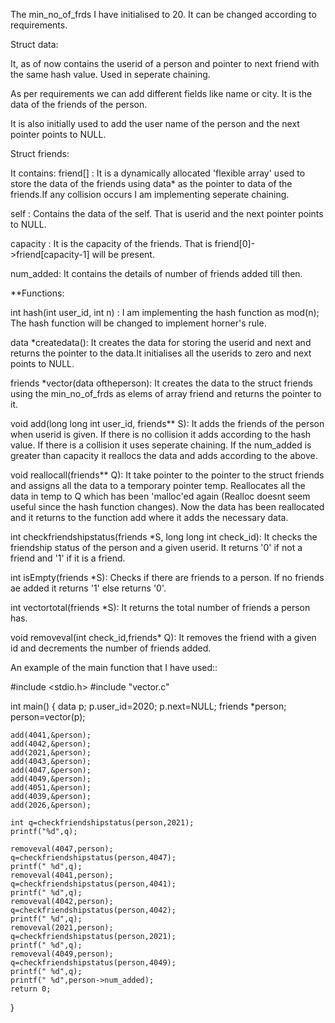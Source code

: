 The min_no_of_frds I have initialised to 20. It can be changed according to requirements. 



Struct data:

It, as of now contains the userid of a person and pointer to next friend with the same hash value. Used in seperate chaining.

As per requirements we can add different fields like name or city. It is the data of the friends of the person.

It is also initially used to add the user name of the person and the next pointer points to NULL. 


Struct friends:

It contains:
friend[] : It is a dynamically allocated 'flexible array' used to store the data of the friends using data* as the pointer to data of the friends.If any collision
           occurs I am implementing seperate chaining.
           
self     : Contains the data of the self. That is userid and the next pointer points to NULL.

capacity : It is the capacity of the friends. That is friend[0]->friend[capacity-1] will be present.

num_added: It contains the details of number of friends added till then.


**Functions:


int hash(int user_id, int n) : I am implementing the hash function as mod(n); The hash function will be changed to implement horner's rule.


data *createdata(): It creates the data for storing the userid and next and returns the pointer to the data.It initialises all the userids to zero and next points to NULL.


friends *vector(data oftheperson): It creates the data to the struct friends using the min_no_of_frds as elems of array friend and returns the pointer to it.


void add(long long int user_id, friends** S): It adds the friends of the person when userid is given. If there is no collision it adds according to the hash value.
If there is a collision it uses seperate chaining. If the num_added is greater than capacity it reallocs the data and adds according to the above.


void reallocall(friends** Q): It take pointer to the pointer to the struct friends and assigns all the data to a temporary pointer temp. Reallocates all the data in temp to Q which has been 'malloc'ed again (Realloc doesnt seem useful since the hash function changes). Now the data has been reallocated and it returns to the function add where it adds the necessary data.


int checkfriendshipstatus(friends *S, long long int check_id): It checks the friendship status of the person and a given userid. It returns '0' if not a friend and '1' if it is a friend.


int isEmpty(friends *S): Checks if there are friends to a person. If no friends ae added it returns '1' else returns '0'.


int vectortotal(friends *S): It returns the total number of friends a person has.


void removeval(int check_id,friends* Q): It removes the friend with a given id and decrements the number of friends added.



An example of the main function that I have used::

#include <stdio.h>
#include "vector.c"

int main()
{
    data p;
    p.user_id=2020;
    p.next=NULL;
    friends *person;
    person=vector(p);
    
    add(4041,&person);
    add(4042,&person);
    add(2021,&person);
    add(4043,&person);
    add(4047,&person);
    add(4049,&person);
    add(4051,&person);
    add(4039,&person);
    add(2026,&person);
    
    int q=checkfriendshipstatus(person,2021);
    printf("%d",q);

    removeval(4047,person);
    q=checkfriendshipstatus(person,4047);
    printf(" %d",q);
    removeval(4041,person);
    q=checkfriendshipstatus(person,4041);
    printf(" %d",q);
    removeval(4042,person);
    q=checkfriendshipstatus(person,4042);
    printf(" %d",q);
    removeval(2021,person);
    q=checkfriendshipstatus(person,2021);
    printf(" %d",q);
    removeval(4049,person);
    q=checkfriendshipstatus(person,4049);
    printf(" %d",q);
    printf(" %d",person->num_added);
    return 0;
}





